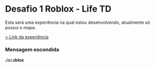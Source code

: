 # Desafio 1 Roblox - Life TD

Esta será uma experiência na qual estou desenvolvendo, atualmente só possui o mapa.

[> Link da experiência](https://www.roblox.com/pt/games/77374512646862/Life-TD)

### Mensagem escondida
Jaca**blox**
